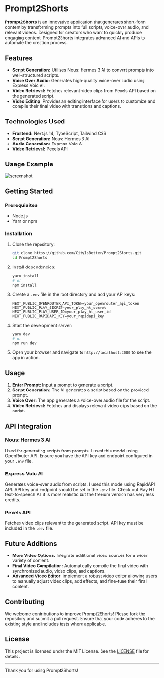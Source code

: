 # Prompt2Shorts

**Prompt2Shorts** is an innovative application that generates short-form content by transforming prompts into full scripts, voice-over audio, and relevant videos. Designed for creators who want to quickly produce engaging content, Prompt2Shorts integrates advanced AI and APIs to automate the creation process.

## Features

- **Script Generation:** Utilizes Nous: Hermes 3 AI to convert prompts into well-structured scripts.
- **Voice Over Audio:** Generates high-quality voice-over audio using Express Voic AI.
- **Video Retrieval:** Fetches relevant video clips from Pexels API based on the generated script.
- **Video Editing:** Provides an editing interface for users to customize and compile their final video with transitions and captions.

## Technologies Used

- **Frontend:** Next.js 14, TypeScript, Tailwind CSS
- **Script Generation:** Nous: Hermes 3 AI
- **Audio Generation:** Express Voic AI
- **Video Retrieval:** Pexels API

## Usage Example
![screenshot](./public/ss.png)
## Getting Started

### Prerequisites

- Node.js
- Yarn or npm

### Installation

1. Clone the repository:

   ```bash
   git clone https://github.com/CityIsBetter/Prompt2Shorts.git
   cd Prompt2Shorts
   ```

2. Install dependencies:

   ```bash
   yarn install
   # or
   npm install
   ```

3. Create a `.env` file in the root directory and add your API keys:

   ```env
   NEXT_PUBLIC_OPENROUTER_API_TOKEN=your_openrouter_api_token
   NEXT_PUBLIC_PLAY_SECRET=your_play_ht_secret
   NEXT_PUBLIC_PLAY_USER_ID=your_play_ht_user_id
   NEXT_PUBLIC_RAPIDAPI_KEY=your_rapidapi_key
   ```

4. Start the development server:

   ```bash
   yarn dev
   # or
   npm run dev
   ```

5. Open your browser and navigate to `http://localhost:3000` to see the app in action.

## Usage

1. **Enter Prompt:** Input a prompt to generate a script.
2. **Script Generation:** The AI generates a script based on the provided prompt.
3. **Voice Over:** The app generates a voice-over audio file for the script.
4. **Video Retrieval:** Fetches and displays relevant video clips based on the script.

## API Integration

### Nous: Hermes 3 AI

Used for generating scripts from prompts. I used this model using OpenRouter API. Ensure you have the API key and endpoint configured in your `.env` file.

### Express Voic AI

Generates voice-over audio from scripts. I used this model using RapidAPI API. API key and endpoint should be set in the `.env` file. Check out Play HT text-to-speech AI, it is more realistic but the freeium version has very less credits.

### Pexels API

Fetches video clips relevant to the generated script. API key must be included in the `.env` file.

## Future Additions

- **More Video Options:** Integrate additional video sources for a wider variety of content.
- **Final Video Compilation:** Automatically compile the final video with synchronized audio, video clips, and captions.
- **Advanced Video Editor:** Implement a robust video editor allowing users to manually adjust video clips, add effects, and fine-tune their final content.

## Contributing

We welcome contributions to improve Prompt2Shorts! Please fork the repository and submit a pull request. Ensure that your code adheres to the existing style and includes tests where applicable.

## License

This project is licensed under the MIT License. See the [LICENSE](./LICENSE) file for details.

---

Thank you for using Prompt2Shorts!
